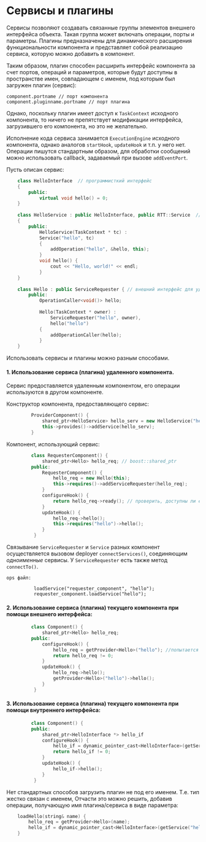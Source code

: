 # Сервисы и плагины
Сервисы позволяют создавать связанные группы элементов внешнего интерфейса объекта.  Такая группа может включать операции, порты и параметры.
Плагины предназначены для динамического расширения функциональности компонента и представляет собой реализацию сервиса, 
которую можно добавить в компонент.

Таким образом, плагин способен расширить интерфейс компонента за счет портов, операций и параметров,
которые будут доступны в пространстве имен, совпадающем с именем, под которым был загружен плагин (сервис):

    component.portname // порт компонента
    component.pluginname.portname // порт плагина

Однако, поскольку плагин имеет доступ к `TaskContext` исходного компонента, то ничего не препятствует модификации 
интерфейса, загрузившего его компонента, но это не желательно.

Исполнение кода сервиса занимается `ExecutionEngine` исходного компонента, однако аналогов `startHook`, `updateHook` и т.п. у него нет.
Операции пишутся стандартным образом, для обработки сообщений можно использовать callback, задаваемый при вызове `addEventPort`.

Пусть описан сервис:

```cpp
    class HelloInterface  // программисткий интерфейс
    {
        public:
            virtual void hello() = 0; 
    }
    
    class HelloService : public HelloInterface, public RTT::Service  // реализация сервиса
    {
        public:
            HelloService(TaskContext * tc) : 
            Service("hello", tc) 
            {
                addOperation("hello", &hello, this);
            }
            void hello() {
                cout << "Hello, world!" << endl;
            }
    }
    
    class Hello : public ServiceRequester { // внешний интерфейс для удаленного вызова операций сервиса (опционален)
        public: 
            OperationCaller<void()> hello;
    
            Hello(TaskContext * owner) :
                ServiceRequester("hello", owner),
                hello("hello")
            {
                addOperationCaller(hello);
            }
    }
```

Использовать сервисы и плагины можно разным способами.

#### 1. Использование сервиса (плагина) удаленного компонента. 
Сервис предоставляется удаленным компонентом, его операции используются в другом компоненте.

Конструктор компонента, предоставляющего сервис:

```cpp
         ProviderComponent() {
             shared_ptr<HelloService> hello_serv = new HelloService("hello", this);
             this->provides()->addService(hello_serv);
         }
```
Компонент, использующий сервис:

```cpp
         class RequesterComponent() {
             shared_ptr<Hello> hello_req; // boost::shared_ptr
         public:
             RequesterComponent() {
                 hello_req = new Hello(this);
                 this->requires()->addServiceRequester(hello_req);
             }
             configureHook() {
                 return hello_req->ready(); // проверить, доступны ли его операции
             }
             updateHook() {
                 hello_req->hello();   
                 this->requires("hello")->hello();
             }
          }
```

Связывание `ServiceRequester` и `Service` разных компонент осуществляется вызовом deployer `connectServices()`, 
соединяющим *одноименные* сервисы. У `ServiceRequester` есть также метод `connectTo()`.

`ops файл:`
```
          loadService("requester_component", "hello");
          requester_component.loadService("hello");
```     

#### 2. Использование сервиса (плагина) текущего компонента при помощи внешнего интерфейса:

```cpp
         class Component() {
             shared_ptr<Hello> hello_req;
         public:
             configureHook() {
                 hello_req = getProvider<Hello>("hello"); //попытается загрузить нужный сервис, если он отсутствует.
                 return hello_req != 0;
             }
             updateHook() {
                 hello_req->hello();   
                 getProvider<Hello>("hello")->hello();
             }
          }
```

#### 3. Использование сервиса (плагина) текущего компонента при помощи внутреннего интерфейса:

```cpp
         class Component() {
         public:
             shared_ptr<HelloInterface *> hello_if
             configureHook() {
				 hello_if = dynamic_pointer_cast<HelloInterface>(getService("hello"));
                 return hello_if != 0;
             }
             updateHook() {
                 hello_if->hello();
             }
          }
```



Нет стандартных способов загрузить плагин не под его именем. Т.е. тип жестко связан с именем, 
Отчасти это можно решить, добавив операции, получающую имя плагина/сервиса в виде параметра:

```cpp
    loadHello(string& name) {
        hello_req = getProvider<Hello>(name);
        hello_if = dynamic_pointer_cast<HelloInterface>(getService("hello"));
    }
```